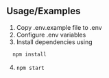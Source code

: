 
## Usage/Examples

1. Copy .env.example file to .env
2. Configure .env variables
3. Install dependencies using
```bash
  npm install
```
4. ```npm start```

